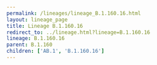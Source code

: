```yaml
---
permalink: /lineages/lineage_B.1.160.16.html
layout: lineage_page
title: Lineage B.1.160.16
redirect_to: ../lineage.html?lineage=B.1.160.16
lineage: B.1.160.16
parent: B.1.160
children: ['AB.1', 'B.1.160.16']
---
```

